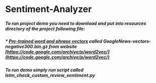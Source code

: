 # Sentiment-Analyzer

##### To run project demo you need to download and put into resources directory of the project following file:
##### * [Pre-trained word and phrase vectors](https://drive.google.com/file/d/0B7XkCwpI5KDYNlNUTTlSS21pQmM/edit) called GoogleNews-vectors-negative300.bin.gz from website [https://code.google.com/archive/p/word2vec/](https://code.google.com/archive/p/word2vec/)
##### To run demo simply run script called _lstm_check_custom_review_sentiment.py_
